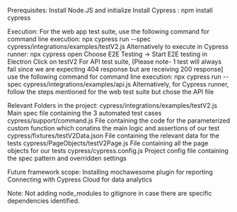 Prerequisites:
    Install Node.JS and initialize
    Install Cypress : npm install cypress

Execution:
    For the web app test suite, 
        use the following command for command line execution:
            npx cypress run --spec cypress/integrations/examples/testV2.js
        Alternatively to execute in Cypress runner:
            npx cypress open
            Choose E2E Testing -> Start E2E testing in Electron
            Click on testV2
    For API test suite, [Please note- 1 test will always fail since we are expecting 404 response but are receiving 200 response]
        use the following command for command line execution:
            npx cypress run --spec cypress/integrations/examples/api.js
        Alternatively, for Cypress runner, follow the steps mentioned for the web test suite but chose the API file

Relevant Folders in the project:
    cypress/integrations/examples/testV2.js
        Main spec file containing the 3 automated test cases
    cypress/support/command.js
        File containing the code for the parameterized custom function which conatins the main logic and assertions of our test
    cypress/fixtures/testV2Data.json
        File containing the relevant data for the tests
    cypress/PageObjects/testV2Page.js
        File containing all the page objects for our tests
    cypress/cypress.config.js
        Project config file containing the spec pattern and overridden settings

Future framework scope:
    Installing mochawesome plugin for reporting
    Connecting with Cypress Cloud for data analytics

Note: Not adding node_modules to gitignore in case there are specific dependencies identified.
